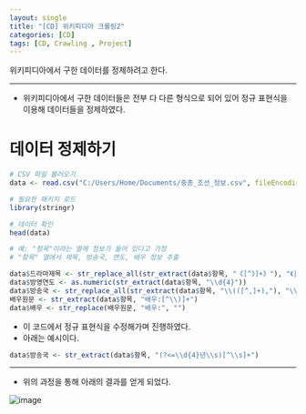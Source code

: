 ```yaml
---
layout: single
title: "[CD] 위키피디아 크롤링2"
categories: [CD]
tags: [CD, Crawling , Project]
---
```

위키피디아에서 구한 데이터를 정제하려고 한다.

---

+ 위키피디아에서 구한 데이터들은 전부 다 다른 형식으로 되어 있어 정규 표현식을 이용해 데이터들을 정제하였다.

# 데이터 정제하기

```R
# CSV 파일 불러오기
data <- read.csv("C:/Users/Home/Documents/중종_조선_정보.csv", fileEncoding = "utf-8")

# 필요한 패키지 로드
library(stringr)

# 데이터 확인
head(data)

# 예: "항목"이라는 열에 정보가 들어 있다고 가정
# "항목" 열에서 제목, 방송국, 연도, 배우 정보 추출

data$드라마제목 <- str_replace_all(str_extract(data$항목, "《[^》]+》"), "《|》", "")
data$방영연도 <- as.numeric(str_extract(data$항목, "\\d{4}"))
data$방송국 <- str_replace_all(str_extract(data$항목, "\\(([^,]+),"), "\\(|,", "")
배우원문 <- str_extract(data$항목, "배우:[^\\)]+")
data$배우 <- str_replace(배우원문, "배우:", "")

```

+ 이 코드에서 정규 표현식을 수정해가며 진행하였다.
+ 아래는 예시이다.
```R
data$방송국 <- str_extract(data$항목, "(?<=\\d{4}년\\s)[^\\s]+")
```
---

+ 위의 과정을 통해 아래의 결과를 얻게 되었다.
  
![image](https://github.com/user-attachments/assets/ba43b062-dc54-4e74-a73f-d86f97d2f0cd)
